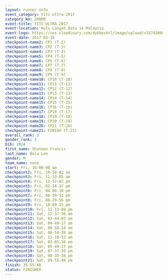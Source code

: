 ```yaml
---
layout: runner-info 
event_category: titi-ultra-2017 
category_km: 200KM 
event-title: TITI ULTRA 2017 
event-location: Hulu Langat Batu 14 Malaysia 
event-logo: https://res.cloudinary.com/dykbosktl/image/upload/v1574388892/Logo/titi250km_2017_logo_vstx0h.jpg 
event-date: 2017-03-16 
checkpoint-name2: CP1 (T-2) 
checkpoint-name3: CP2 (T-3) 
checkpoint-name4: CP3 (T-4) 
checkpoint-name5: CP4 (T-5) 
checkpoint-name6: CP5 (T-6) 
checkpoint-name7: CP7 (T-7) 
checkpoint-name8: CP8 (T-8) 
checkpoint-name9: CP9 (T-9) 
checkpoint-name10: CP10 (T-10) 
checkpoint-name11: CP11 (T-11) 
checkpoint-name12: CP12 (T-12) 
checkpoint-name13: CP13 (T-13) 
checkpoint-name14: CP14 (T-14) 
checkpoint-name15: CP15 (T-15) 
checkpoint-name16: CP16 (T-16) 
checkpoint-name17: CP18 (T-17) 
checkpoint-name18: CP19 (T-18) 
checkpoint-name19: CP20 (T-19) 
checkpoint-name20: CP21 (T-20) 
checkpoint-name21: FINISH (T-21) 
overall_rank: 3
gender_rank: 3
bib: 2024
first_name: Shannon Francis
last_name: Bala Lee
gender: M
team_name: none
start: Fri, 10-00-00 am
checkpoint2: Fri, 10-58-02 am
checkpoint3: Fri, 11-33-05 am
checkpoint4: Fri, 12-52-02 pm
checkpoint5: Fri, 02-24-37 pm
checkpoint6: Fri, 04-06-10 pm
checkpoint7: Fri, 06-39-31 pm
checkpoint8: Fri, 08-29-56 pm
checkpoint9: Fri, 10-09-15 pm
checkpoint10: Fri, 11-13-09 pm
checkpoint11: Sat, 12-37-36 am
checkpoint12: Sat, 03-44-03 am
checkpoint13: Sat, 04-49-17 am
checkpoint14: Sat, 06-58-24 am
checkpoint15: Sat, 08-54-39 am
checkpoint16: Sat, 11-10-52 am
checkpoint17: Sat, 03-05-16 pm
checkpoint18: Sat, 05-49-17 pm
checkpoint19: Sat, 07-37-39 pm
checkpoint20: Sat, 08-35-38 pm
checkpoint21: Sat, 09-55-48 pm
finish: 35-55-48
status: FINISHER
---
```

